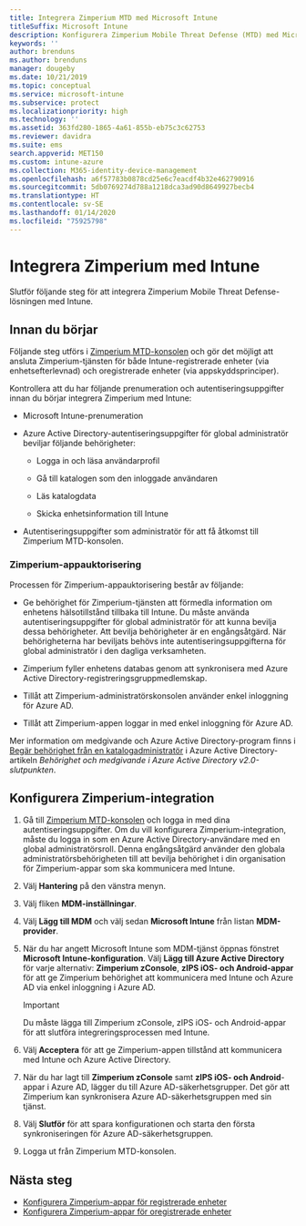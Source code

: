 ```yaml
---
title: Integrera Zimperium MTD med Microsoft Intune
titleSuffix: Microsoft Intune
description: Konfigurera Zimperium Mobile Threat Defense (MTD) med Microsoft Intune för att styra mobila enheters åtkomst till företagsresurser.
keywords: ''
author: brenduns
ms.author: brenduns
manager: dougeby
ms.date: 10/21/2019
ms.topic: conceptual
ms.service: microsoft-intune
ms.subservice: protect
ms.localizationpriority: high
ms.technology: ''
ms.assetid: 363fd280-1865-4a61-855b-eb75c3c62753
ms.reviewer: davidra
ms.suite: ems
search.appverid: MET150
ms.custom: intune-azure
ms.collection: M365-identity-device-management
ms.openlocfilehash: a6f57783b0878cd25e6c7eacdf4b32e462790916
ms.sourcegitcommit: 5db0769274d788a1218dca3ad90d8649927becb4
ms.translationtype: HT
ms.contentlocale: sv-SE
ms.lasthandoff: 01/14/2020
ms.locfileid: "75925798"
---
```

# <a name="integrate-zimperium-with-intune"></a>Integrera Zimperium med Intune

Slutför följande steg för att integrera Zimperium Mobile Threat Defense-lösningen med Intune.

## <a name="before-you-begin"></a>Innan du börjar

Följande steg utförs i [Zimperium MTD-konsolen](https://www.zimperium.com/platform) och gör det möjligt att ansluta Zimperium-tjänsten för både Intune-registrerade enheter (via enhetsefterlevnad) och oregistrerade enheter (via appskyddsprinciper).

Kontrollera att du har följande prenumeration och autentiseringsuppgifter innan du börjar integrera Zimperium med Intune:

- Microsoft Intune-prenumeration

- Azure Active Directory-autentiseringsuppgifter för global administratör beviljar följande behörigheter:

  - Logga in och läsa användarprofil

  - Gå till katalogen som den inloggade användaren

  - Läs katalogdata

  - Skicka enhetsinformation till Intune

- Autentiseringsuppgifter som administratör för att få åtkomst till Zimperium MTD-konsolen.

### <a name="zimperium-app-authorization"></a>Zimperium-appauktorisering

Processen för Zimperium-appauktorisering består av följande:

- Ge behörighet för Zimperium-tjänsten att förmedla information om enhetens hälsotillstånd tillbaka till Intune. Du måste använda autentiseringsuppgifter för global administratör för att kunna bevilja dessa behörigheter. Att bevilja behörigheter är en engångsåtgärd. När behörigheterna har beviljats behövs inte autentiseringsuppgifterna för global administratör i den dagliga verksamheten.

- Zimperium fyller enhetens databas genom att synkronisera med Azure Active Directory-registreringsgruppmedlemskap.

- Tillåt att Zimperium-administratörskonsolen använder enkel inloggning för Azure AD.

- Tillåt att Zimperium-appen loggar in med enkel inloggning för Azure AD.

Mer information om medgivande och Azure Active Directory-program finns i [Begär behörighet från en katalogadministratör](https://docs.microsoft.com/azure/active-directory/develop/v2-permissions-and-consent#request-the-permissions-from-a-directory-admin) i Azure Active Directory-artikeln *Behörighet och medgivande i Azure Active Directory v2.0-slutpunkten*.


## <a name="to-set-up-zimperium-integration"></a>Konfigurera Zimperium-integration

1. Gå till [Zimperium MTD-konsolen](https://www.zimperium.com/platform) och logga in med dina autentiseringsuppgifter. Om du vill konfigurera Zimperium-integration, måste du logga in som en Azure Active Directory-användare med en global administratörsroll. Denna engångsåtgärd använder den globala administratörsbehörigheten till att bevilja behörighet i din organisation för Zimperium-appar som ska kommunicera med Intune. 

2. Välj **Hantering** på den vänstra menyn.

3. Välj fliken **MDM-inställningar**.

4. Välj **Lägg till MDM** och välj sedan **Microsoft Intune** från listan **MDM-provider**.

5. När du har angett Microsoft Intune som MDM-tjänst öppnas fönstret **Microsoft Intune-konfiguration**. Välj **Lägg till Azure Active Directory** för varje alternativ: **Zimperium zConsole**, **zIPS iOS- och Android-appar** för att ge Zimperium behörighet att kommunicera med Intune och Azure AD via enkel inloggning i Azure AD.

    > [!IMPORTANT]  
    > Du måste lägga till Zimperium zConsole, zIPS iOS- och Android-appar för att slutföra integreringsprocessen med Intune.

6. Välj **Acceptera** för att ge Zimperium-appen tillstånd att kommunicera med Intune och Azure Active Directory.

7. När du har lagt till **Zimperium zConsole** samt **zIPS iOS- och Android**-appar i Azure AD, lägger du till Azure AD-säkerhetsgrupper. Det gör att Zimperium kan synkronisera Azure AD-säkerhetsgruppen med sin tjänst.

8. Välj **Slutför** för att spara konfigurationen och starta den första synkroniseringen för Azure AD-säkerhetsgruppen.

9. Logga ut från Zimperium MTD-konsolen.

## <a name="next-steps"></a>Nästa steg

- [Konfigurera Zimperium-appar för registrerade enheter](mtd-apps-ios-app-configuration-policy-add-assign.md)
- [Konfigurera Zimperium-appar för oregistrerade enheter](~/protect/mtd-add-apps-unenrolled-devices.md)
